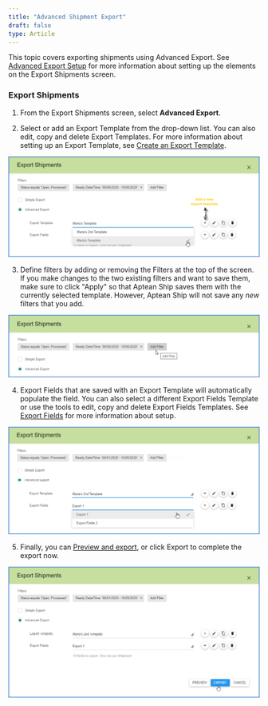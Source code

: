 ```yaml
---
title: "Advanced Shipment Export"
draft: false
type: Article
---
```


This topic covers exporting shipments using Advanced Export. See [Advanced Export Setup](advanced-shipment-export.md) for more information about setting up the elements on the Export Shipments screen.

### Export Shipments

1. From the Export Shipments screen, select **Advanced Export**.

2. Select or add an Export Template from the drop-down list. You can also edit, copy and delete Export Templates. For more information about setting up an Export Template, see [Create an Export Template](advanced-export-setup.md#create-an-export-template).

![shipping-software-export18-1](assets/images/aptean-shipping-software-export18-1.png)

3. Define filters by adding or removing the Filters at the top of the screen. If you make changes to the two existing filters and want to save them, make sure to click "Apply" so that Aptean Ship saves them with the currently selected template. However, Aptean Ship will not save any *new* filters that you add.

![](assets/images/aptean-shipping-software-export16-1.png)

4. Export Fields that are saved with an Export Template will automatically populate the field. You can also select a different Export Fields Template or use the tools to edit, copy and delete Export Fields Templates. See [Export Fields](advanced-export-setup.md#export-fields) for more information about setup.

![shipping-software-export19-1-1](assets/images/aptean-shipping-software-export19-1-1.png)

5. Finally, you can [Preview and export](export-preview.md), or click Export to complete the export now.

![software-export20-1](assets/images/aptean-shipping-software-export20-1.png)


